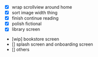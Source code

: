 - [x] wrap scrollview around home
- [x] sort image width thing
- [x] finish continue reading
- [x] polish fictional
- [x] library screen
- [wip] bookstore screen
- [] splash screen and onboarding screen
- [] others

